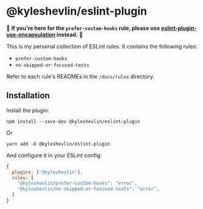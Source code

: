 # @kyleshevlin/eslint-plugin

📢 **If you're here for the `prefer-custom-hooks` rule, please use [eslint-plugin-use-encapsulation](https://github.com/kyleshevlin/eslint-plugin-use-encapsulation) instead.** 📢

This is my personal collection of ESLint rules. It contains the following rules:

- `prefer-custom-hooks`
- `no-skipped-or-focused-tests`

Refer to each rule's READMEs in the `/docs/rules` directory.

## Installation

Install the plugin:

```
npm install --save-dev @kyleshevlin/eslint-plugin
```

Or

```
yarn add -D @kyleshevlin/eslint-plugin
```

And configure it in your ESLint config:

```javascript
{
  plugins: ['@kyleshevlin'],
  rules: [
    "@kyleshevlin/prefer-custom-hooks": "error",
    "@kyleshevlin/no-skipped-or-focused-tests": "error",
  ]
}
```
